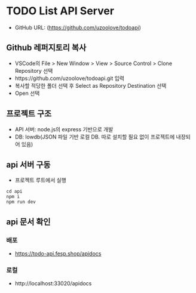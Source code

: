 # TODO List API Server
* GitHub URL: (https://github.com/uzoolove/todoapi)

## Github 레퍼지토리 복사
* VSCode의 File > New Window > View > Source Control > Clone Repository 선택
* <nohyper>https</nohyper>://github.com/uzoolove/todoapi.git 입력
* 복사할 적당한 폴더 선택 후 Select as Repository Destination 선택
* Open 선택

## 프로젝트 구조
* API 서버: node.js의 express 기반으로 개발
* DB: lowdb(JSON 파일 기반 로컬 DB. 따로 설치할 필요 없이 프로젝트에 내장되어 있음)

## api 서버 구동
* 프로젝트 루트에서 실행
```
cd api
npm i
npm run dev
```

## api 문서 확인
### 배포
* https://todo-api.fesp.shop/apidocs

### 로컬
* http://localhost:33020/apidocs
